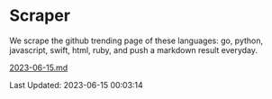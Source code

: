 # Scraper

We scrape the github trending page of these languages: go, python, javascript, swift, html, ruby, and push a markdown result everyday.

[2023-06-15.md](https://github.com/henson/Scraper/blob/master/2023-06-15.md)

Last Updated: 2023-06-15 00:03:14